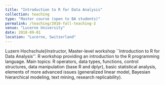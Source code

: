 ```yaml
---
title: "Introduction to R for Data Analysis"
collection: teaching
type: "Master course (open to BA students)"
permalink: /teaching/2018-fall-teaching-3
venue: "Lucerne University"
date: 2018-09-01
location: "Lucerne, Switzerland"
---
```


Luzern Hochschule}Instructor, Master-level workshop ``Introduction to R for Data Analysis''. R workshop providing an introduction to the R programming language. Main topics: R operators, data types, functions, control structures, data manipulation (base R and dplyr), basic statistical analysis, elements of more advanced issues (generalized linear model, Bayesian hierarchical modeling, text mining, research replicability).
